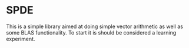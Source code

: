 # SPDE
This is a simple library aimed at doing simple vector arithmetic as well as some BLAS functionality. To start it is should be considered a learning experiment.
